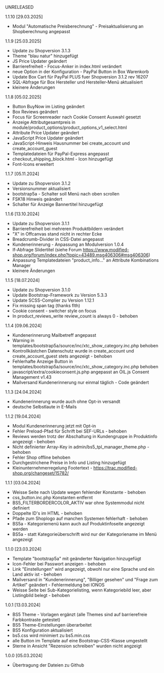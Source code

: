 UNRELEASED





1.1.10 [29.03.2025]

- Modul "Automatische Preisberechnung" - Preisaktualisierung an Shopberechnung angepasst

1.1.9 [25.03.2025]
- Update zu Shopversion 3.1.3
- Theme "blau natur" hinzugefügt
- JS Price Updater geändert
- Barrierefreiheit - Focus-Anker in index.html verändert
- neue Option in der Konfiguration - PayPal Button in Box Warenkorb
- Update Box Cart für PayPal PLUS fuer Shopversion 3.1.2 rev 16207
- SQL-Abfrage für Box Hersteller und Hersteller-Menü aktualisiert
- kleinere Änderungen

1.1.8 [05.02.2025]

- Button BuyNow im Listing geändert
- Box Reviews geändert
- Focus für Screenreader nach Cookie Consent Auswahl gesetzt
- Anzeige Attributgesamtpreis in module/product_options/product_options_v1_select.html
- Attribute Price Updater geändert
- JavaScript Price Updater geändert
- JavaScript-Hinweis Hausnummer bei create_account und create_account_guest
- Templatedateien für PayPal-Express angepasst
- checkout_shipping_block.html - Icon hinzugefügt
- Font-Icons erweitert

1.1.7 [05.11.2024]

- Update zu Shopversion 3.1.2
- Versionsnummer aktualisiert
- bootstrap5a - Schalter soll Menü nach oben scrollen
- FSK18 Hinweis geändert
- Schalter für Anzeige Bannertitel hinzugefügt

1.1.6 [13.10.2024]

- Update zu Shopversion 3.1.1
- Barrierefreiheit bei mehreren Produktbildern verändert
- "X" in Offcanvas stand nicht in rechter Ecke
- Breadcrumb-Divider in CSS-Datei angepasst
- Kundenerinnerung - Anpassung an Modulversion 1.0.4
- If-Abfrage Slidertitel (siehe Forum https://www.modified-shop.org/forum/index.php?topic=43489.msg406306#msg406306)
- Anpassung Templatedateien "product_info..." an Attribute Kombinations Manager
- kleinere Änderungen


1.1.5 [18.07.2024]

- Update zu Shopversion 3.1.0
- Update Bootstrap-Framework zu Version 5.3.3
- Update SCSS-Complier zu Version 1.12.1
- Fix missing span tag (thanks flth)
- Cookie consent - switcher style on focus
- In product_reviews_write review_count is always 0 - behoben



1.1.4 [09.06.2024]

- Kundenerinnerung Mailbetreff angepasst
- Warning in templates/bootstrap5a/source/inc/xtc_show_category.inc.php behoben
- Kontrollkästchen Datenschutz wurde in create_account und create_account_guest stets angezeigt - behoben
- Fehlerhafte Anzeige Button in templates/bootstrap5a/source/inc/xtc_show_category.inc.php behoben
- javascript/extra/cookieconsent.js.php angepasst an OIL.js Consent Management v1.43
- Mailversand Kundenerinnerung nur einmal täglich - Code geändert


1.1.3 [24.04.2024]

- Kundenerinnerung wurde auch ohne Opt-in versandt
- deutsche Selbstlaute in E-Mails

1.1.2 [19.04.2024]

- Modul Kundenerinnerung jetzt mit Opt-in
- Fehler Preload-Pfad für Schrift bei SEF-URLs - behoben
- Reviews werden trotz der Abschaltung in Kundengruppe in Produktinfo angezeigt - behoben
- Nicht definierter Array-Key in admin/bs5_tpl_manager_theme.php - behoben
- Fehler Shop offline behoben
- Durchgestrichene Preise in Info und Listing hinzugefügt
- Kleinunternehmerregelung Footertext - https://trac.modified-shop.org/changeset/15782/

1.1.1 [03.04.2024]

- Weisse Seite nach Update wegen fehlender Konstante - behoben
- css_button.inc.php Konstanten entfernt
- BS5_FILTERBORDERCOLOR_AKTIV war ohne Systemmodul nicht definiert
- Doppelte ID's im HTML - behoben
- Pfade zum Shoplogo auf manchen Systemen fehlerhaft - behoben
- BS5a - Kategoriemenü kann auch auf Produktinfoseite angezeigt werden
- BS5a - statt Kategorieüberschrift wird nur der Kategoriename im Menü angezeigt


1.1.0 [23.03.2024]

- Template "bootstrap5a" mit geänderter Navigation hinzugefügt
- Icon-Fehler bei Passwort anzeigen - behoben
- Link "Einstellungen" wird angezeigt, obwohl nur eine Sprache und ein Land aktiv ist - behoben
- Mailversand in "Kundenerinnerung", "Billiger gesehen" und "Frage zum Artikel" geändert - Fehlermeldung bei IONOS
- Weisse Seite bei Sub-Kategorielisting, wenn Kategoriebild leer, aber Listingbild belegt - behoben


1.0.1 [13.03.2024]

- BS5 Theme - Vorlagen ergänzt (alle Themes sind auf barrierefreie Farbkontraste getestet)
- BS5 Theme-Einstellungen überarbeitet
- BS5 Konfiguration aktualisiert
- bs5.css wird minimiert zu bs5.min.css
- alle Button im Template auf eine Bootstrap-CSS-Klasse umgestellt
- Sterne in Ansicht "Rezension schreiben" wurden nicht angzeigt


1.0.0 [05.03.2024]

- Übertragung der Dateien zu Github
